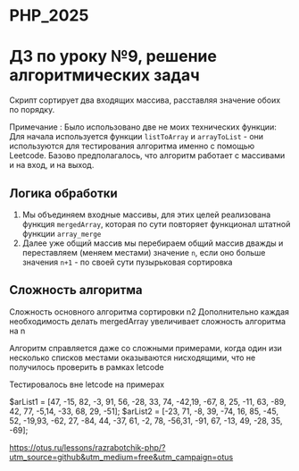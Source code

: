 # PHP_2025

# ДЗ по уроку №9, решение алгоритмических задач

Скрипт сортирует два входящих массива, расставляя значение обоих по порядку.

Примечание : Было использовано две не моих технических функции:
Для начала используется функции `listToArray` и `arrayToList` - они используются для тестирования алгоритма именно с помощью Leetcode. Базово предполагалось, что алгоритм работает с массивами и на вход, и на выход.

## Логика обработки

1) Мы объединяем входные массивы, для этих целей реализована функция `mergedArray`, которая по сути повторяет функционал штатной функции `array_merge`
2) Далее уже общий массив мы перебираем общий массив дважды и переставляем (меняем местами) значение `n`, если оно больше значения `n+1` - по своей сути пузырьковая сортировка

## Сложность алгоритма

Сложность основного алгоритма сортировки n2
Дополнительно каждая необходимость делать mergedArray увеличивает сложность алгоритма на n

Алгоритм справляется даже со сложными примерами, когда один изи несколько списков местами оказываются нисходящими, что не получилось проверить в рамках letcode

Тестировалось вне letcode на примерах

$arList1 = [47, -15, 82, -3, 91, 56, -28, 33, 74, -42,19, -67, 8, 25, -11, 63, -89, 42, 77, -5,14, -33, 68, 29, -51];
$arList2 = [-23, 71, -8, 39, -74, 16, 85, -45, 52, -19,93, -62, 27, -84, 44, -37, 61, -2, 78, -56,31, -91, 67, -13, 49, -28, 35, -69];


https://otus.ru/lessons/razrabotchik-php/?utm_source=github&utm_medium=free&utm_campaign=otus
